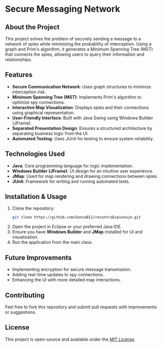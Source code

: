 # Secure Messaging Network

## About the Project
This project solves the problem of securely sending a message to a network of spies while minimizing the probability of interception. Using a graph and Prim's algorithm, it generates a Minimum Spanning Tree (MST) that connects the spies, allowing users to query their information and relationships.

## Features
- **Secure Communication Network**: Uses graph structures to minimize interception risk.
- **Minimum Spanning Tree (MST)**: Implements Prim's algorithm to optimize spy connections.
- **Interactive Map Visualization**: Displays spies and their connections using graphical representation.
- **User-Friendly Interface**: Built with Java Swing using Windows Builder (JFrame).
- **Separated Presentation Design**: Ensures a structured architecture by separating business logic from the UI.
- **Automated Testing**: Uses JUnit for testing to ensure system reliability.

## Technologies Used
- **Java**: Core programming language for logic implementation.
- **Windows Builder (JFrame)**: UI design for an intuitive user experience.
- **JMap**: Used for map rendering and drawing connections between spies.
- **JUnit**: Framework for writing and running automated tests.

## Installation & Usage
1. Clone the repository:
   ```sh
   git clone https://github.com/GonzaB11/recontraEspionaje.git
   ```
2. Open the project in Eclipse or your preferred Java IDE.
3. Ensure you have **Windows Builder** and **JMap** installed for UI and visualization.
4. Run the application from the main class.

## Future Improvements
- Implementing encryption for secure message transmission.
- Adding real-time updates to spy connections.
- Enhancing the UI with more detailed map interactions.

## Contributing
Feel free to fork this repository and submit pull requests with improvements or suggestions.

## License
This project is open-source and available under the [MIT License](LICENSE).
